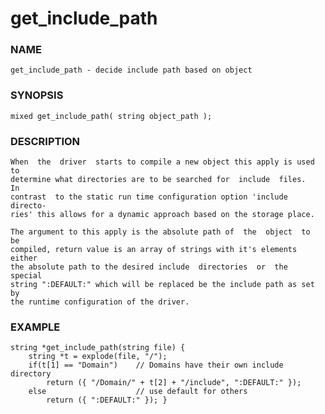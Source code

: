 # get_include_path

### NAME

    get_include_path - decide include path based on object

### SYNOPSIS

    mixed get_include_path( string object_path );

### DESCRIPTION

    When  the  driver  starts to compile a new object this apply is used to
    determine what directories are to be searched for  include  files.   In
    contrast  to the static run time configuration option 'include directo‐
    ries' this allows for a dynamic approach based on the storage place.

    The argument to this apply is the absolute path of  the  object  to  be
    compiled, return value is an array of strings with it's elements either
    the absolute path to the desired include  directories  or  the  special
    string ":DEFAULT:" which will be replaced be the include path as set by
    the runtime configuration of the driver.

### EXAMPLE

    string *get_include_path(string file) {
        string *t = explode(file, "/");
        if(t[1] == "Domain")    // Domains have their own include directory
            return ({ "/Domain/" + t[2] + "/include", ":DEFAULT:" });
        else                    // use default for others
            return ({ ":DEFAULT:" }); }

